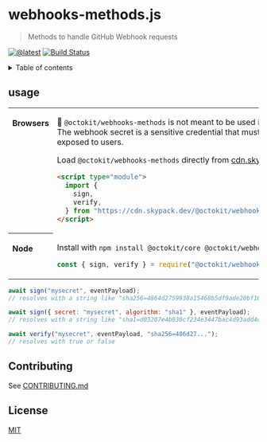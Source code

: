 # webhooks-methods.js

> Methods to handle GitHub Webhook requests

[![@latest](https://img.shields.io/npm/v/@octokit/webhooks-methods.svg)](https://www.npmjs.com/package/@octokit/webhooks-methods)
[![Build Status](https://github.com/octokit/webhooks-methods.js/workflows/Test/badge.svg)](https://github.com/octokit/webhooks-methods.js/actions?query=workflow%3ATest+branch%3Amain)

<details>
<summary>Table of contents</summary>

<!-- toc -->

- [usage](#usage)
- [Contributing](#contributing)
- [License](#license)

<!-- tocstop -->

</details>

## usage

<table>
<tbody valign=top align=left>
<tr><th>

Browsers

</th><td width=100%>

🚧 `@octokit/webhooks-methods` is not meant to be used in browsers. The webhook secret is a sensitive credential that must not be exposed to users.

Load `@octokit/webhooks-methods` directly from [cdn.skypack.dev](https://cdn.skypack.dev)

```html
<script type="module">
  import {
    sign,
    verify,
  } from "https://cdn.skypack.dev/@octokit/webhooks-methods";
</script>
```

</td></tr>
<tr><th>

Node

</th><td>

Install with `npm install @octokit/core @octokit/webhooks-methods`

```js
const { sign, verify } = require("@octokit/webhooks-methods");
```

</td></tr>
</tbody>
</table>

```js
await sign("mysecret", eventPayload);
// resolves with a string like "sha256=4864d2759938a15468b5df9ade20bf161da9b4f737ea61794142f3484236bda3"

await sign({ secret: "mysecret", algorithm: "sha1" }, eventPayload);
// resolves with a string like "sha1=d03207e4b030cf234e3447bac4d93add4c6643d8"

await verify("mysecret", eventPayload, "sha256=486d27...");
// resolves with true or false
```

## Contributing

See [CONTRIBUTING.md](CONTRIBUTING.md)

## License

[MIT](LICENSE)
